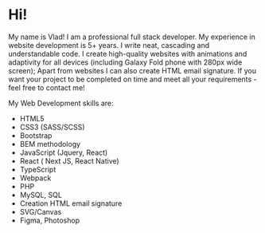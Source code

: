 # Hi!
My name is Vlad!
I am a professional full stack developer.
My experience in website development is 5+ years.
I write neat, cascading and understandable code.
I create high-quality websites with animations and adaptivity for all devices (including Galaxy Fold phone with 280px wide screen);
Apart from websites I can also create HTML email signature.
If you want your project to be completed on time and meet all your requirements - feel free to contact me!

My Web Development skills are:
- HTML5
- CSS3 (SASS/SCSS)
- Bootstrap
- BEM methodology
- JavaScript (Jquery, React)
- React ( Next JS, React Native)
- TypeScript
- Webpack
- PHP
- MySQL, SQL
- Creation HTML email signature
- SVG/Canvas
- Figma, Photoshop
